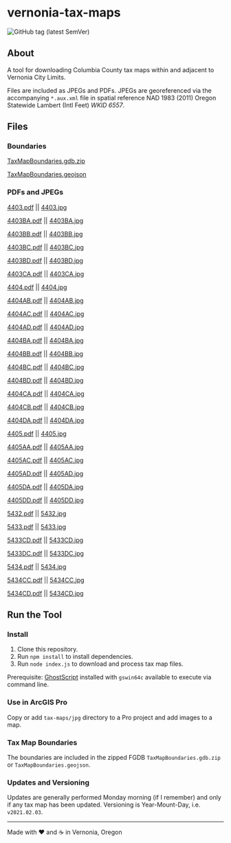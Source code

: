 # vernonia-tax-maps

![GitHub tag (latest SemVer)](https://img.shields.io/github/v/tag/CityOfVernonia/vernonia-tax-maps?color=success&style=flat-square)

## About

A tool for downloading Columbia County tax maps within and adjacent to Vernonia City Limits.

Files are included as JPEGs and PDFs. JPEGs are georeferenced via the accompanying `*.aux.xml` file in spatial reference NAD 1983 (2011) Oregon Statewide Lambert (Intl Feet) _WKID 6557_.

## Files

### Boundaries

[TaxMapBoundaries.gdb.zip](/TaxMapBoundaries.gdb.zip)

[TaxMapBoundaries.geojson](/TaxMapBoundaries.geojson)

### PDFs and JPEGs

[4403.pdf](/tax-maps/pdf/4403.pdf) || [4403.jpg](/tax-maps/jpg/4403.jpg)

[4403BA.pdf](/tax-maps/pdf/4403BA.pdf) || [4403BA.jpg](/tax-maps/jpg/4403BA.jpg)

[4403BB.pdf](/tax-maps/pdf/4403BB.pdf) || [4403BB.jpg](/tax-maps/jpg/4403BB.jpg)

[4403BC.pdf](/tax-maps/pdf/4403BC.pdf) || [4403BC.jpg](/tax-maps/jpg/4403BC.jpg)

[4403BD.pdf](/tax-maps/pdf/4403BD.pdf) || [4403BD.jpg](/tax-maps/jpg/4403BD.jpg)

[4403CA.pdf](/tax-maps/pdf/4403CA.pdf) || [4403CA.jpg](/tax-maps/jpg/4403CA.jpg)

[4404.pdf](/tax-maps/pdf/4404.pdf) || [4404.jpg](/tax-maps/jpg/4404.jpg)

[4404AB.pdf](/tax-maps/pdf/4404AB.pdf) || [4404AB.jpg](/tax-maps/jpg/4404AB.jpg)

[4404AC.pdf](/tax-maps/pdf/4404AC.pdf) || [4404AC.jpg](/tax-maps/jpg/4404AC.jpg)

[4404AD.pdf](/tax-maps/pdf/4404AD.pdf) || [4404AD.jpg](/tax-maps/jpg/4404AD.jpg)

[4404BA.pdf](/tax-maps/pdf/4404BA.pdf) || [4404BA.jpg](/tax-maps/jpg/4404BA.jpg)

[4404BB.pdf](/tax-maps/pdf/4404BB.pdf) || [4404BB.jpg](/tax-maps/jpg/4404BB.jpg)

[4404BC.pdf](/tax-maps/pdf/4404BC.pdf) || [4404BC.jpg](/tax-maps/jpg/4404BC.jpg)

[4404BD.pdf](/tax-maps/pdf/4404BD.pdf) || [4404BD.jpg](/tax-maps/jpg/4404BD.jpg)

[4404CA.pdf](/tax-maps/pdf/4404CA.pdf) || [4404CA.jpg](/tax-maps/jpg/4404CA.jpg)

[4404CB.pdf](/tax-maps/pdf/4404CB.pdf) || [4404CB.jpg](/tax-maps/jpg/4404CB.jpg)

[4404DA.pdf](/tax-maps/pdf/4404DA.pdf) || [4404DA.jpg](/tax-maps/jpg/4404DA.jpg)

[4405.pdf](/tax-maps/pdf/4405.pdf) || [4405.jpg](/tax-maps/jpg/4405.jpg)

[4405AA.pdf](/tax-maps/pdf/4405AA.pdf) || [4405AA.jpg](/tax-maps/jpg/4405AA.jpg)

[4405AC.pdf](/tax-maps/pdf/4405AC.pdf) || [4405AC.jpg](/tax-maps/jpg/4405AC.jpg)

[4405AD.pdf](/tax-maps/pdf/4405AD.pdf) || [4405AD.jpg](/tax-maps/jpg/4405AD.jpg)

[4405DA.pdf](/tax-maps/pdf/4405DA.pdf) || [4405DA.jpg](/tax-maps/jpg/4405DA.jpg)

[4405DD.pdf](/tax-maps/pdf/4405DD.pdf) || [4405DD.jpg](/tax-maps/jpg/4405DD.jpg)

[5432.pdf](/tax-maps/pdf/5432.pdf) || [5432.jpg](/tax-maps/jpg/5432.jpg)

[5433.pdf](/tax-maps/pdf/5433.pdf) || [5433.jpg](/tax-maps/jpg/5433.jpg)

[5433CD.pdf](/tax-maps/pdf/5433CD.pdf) || [5433CD.jpg](/tax-maps/jpg/5433CD.jpg)

[5433DC.pdf](/tax-maps/pdf/5433DC.pdf) || [5433DC.jpg](/tax-maps/jpg/5433DC.jpg)

[5434.pdf](/tax-maps/pdf/5434.pdf) || [5434.jpg](/tax-maps/jpg/5434.jpg)

[5434CC.pdf](/tax-maps/pdf/5434CC.pdf) || [5434CC.jpg](/tax-maps/jpg/5434CC.jpg)

[5434CD.pdf](/tax-maps/pdf/5434CD.pdf) || [5434CD.jpg](/tax-maps/jpg/5434CD.jpg)

## Run the Tool

### Install

1. Clone this repository.
1. Run `npm install` to install dependencies.
1. Run `node index.js` to download and process tax map files.

Prerequisite: [GhostScript](https://ghostscript.com/download.html) installed with `gswin64c` available to execute via command line.

### Use in ArcGIS Pro

Copy or add `tax-maps/jpg` directory to a Pro project and add images to a map.

### Tax Map Boundaries

The boundaries are included in the zipped FGDB `TaxMapBoundaries.gdb.zip` or `TaxMapBoundaries.geojson`.

### Updates and Versioning

Updates are generally performed Monday morning (if I remember) and only if any tax map has been updated. Versioning is Year-Mount-Day, i.e. `v2021.02.03`.

***

Made with :heart: and :coffee: in Vernonia, Oregon
